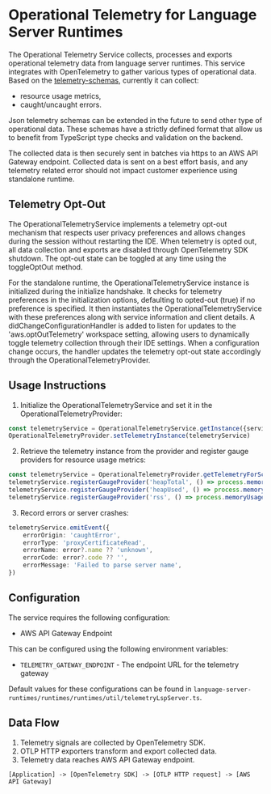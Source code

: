 # Operational Telemetry for Language Server Runtimes

The Operational Telemetry Service collects, processes and exports operational telemetry data from language server runtimes. This service integrates with OpenTelemetry to gather various types of operational data. Based on the [telemetry-schemas](./telemetry-schemas/), currently it can collect:
* resource usage metrics, 
* caught/uncaught errors.

Json telemetry schemas can be extended in the future to send other type of operational data. These schemas have a strictly defined format that allow us to benefit from TypeScript type checks and validation on the backend.

The collected data is then securely sent in batches via https to an AWS API Gateway endpoint. Collected data is sent on a best effort basis, and any telemetry related error should not impact customer experience using standalone runtime.


## Telemetry Opt-Out

The OperationalTelemetryService implements a telemetry opt-out mechanism that respects user privacy preferences and allows changes during the session without restarting the IDE. When telemetry is opted out, all data collection and exports are disabled through OpenTelemetry SDK shutdown. The opt-out state can be toggled at any time using the toggleOptOut method.

For the standalone runtime, the OperationalTelemetryService instance is initialized during the initialize handshake. It checks for telemetry preferences in the initialization options, defaulting to opted-out (true) if no preference is specified. It then instantiates the OperationalTelemetryService with these preferences along with service information and client details. A didChangeConfigurationHandler is added to listen for updates to the 'aws.optOutTelemetry' workspace setting, allowing users to dynamically toggle telemetry collection through their IDE settings. When a configuration change occurs, the handler updates the telemetry opt-out state accordingly through the OperationalTelemetryProvider.


## Usage Instructions

1. Initialize the OperationalTelemetryService and set it in the OperationalTelemetryProvider:

```typescript
const telemetryService = OperationalTelemetryService.getInstance({serviceName: 'language-server-runtimes', serviceVersion: '1.0.0', lspConsole: lspConnection.console, endpoint: 'example.com', telemetryOptOut: false});
OperationalTelemetryProvider.setTelemetryInstance(telemetryService)
```

2. Retrieve the telemetry instance from the provider and register gauge providers for resource usage metrics:

```typescript
const telemetryService = OperationalTelemetryProvider.getTelemetryForScope('myScope');
telemetryService.registerGaugeProvider('heapTotal', () => process.memoryUsage().heapTotal, 'byte')
telemetryService.registerGaugeProvider('heapUsed', () => process.memoryUsage().heapUsed, 'byte')
telemetryService.registerGaugeProvider('rss', () => process.memoryUsage().rss, 'byte')
```

3. Record errors or server crashes:

```typescript
telemetryService.emitEvent({
    errorOrigin: 'caughtError',
    errorType: 'proxyCertificateRead',
    errorName: error?.name ?? 'unknown',
    errorCode: error?.code ?? '',
    errorMessage: 'Failed to parse server name',
})
```

## Configuration

The service requires the following configuration:
- AWS API Gateway Endpoint

This can be configured using the following environment variables:
- `TELEMETRY_GATEWAY_ENDPOINT` - The endpoint URL for the telemetry gateway

Default values for these configurations can be found in `language-server-runtimes/runtimes/runtimes/util/telemetryLspServer.ts`.

## Data Flow

1. Telemetry signals are collected by OpenTelemetry SDK.
2. OTLP HTTP exporters transform and export collected data.
3. Telemetry data reaches AWS API Gateway endpoint.

```
[Application] -> [OpenTelemetry SDK] -> [OTLP HTTP request] -> [AWS API Gateway]
```